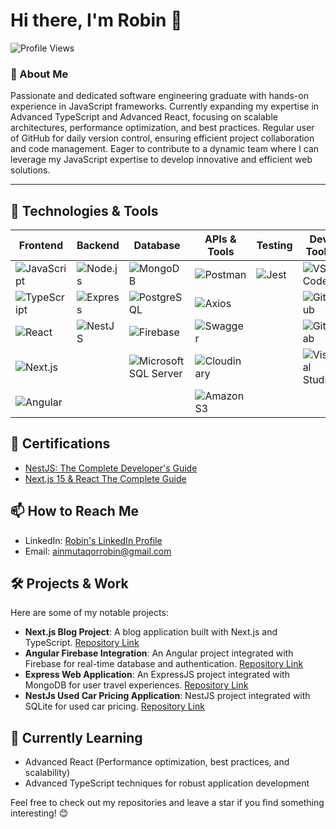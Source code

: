 # Hi there, I'm Robin 👋

![Profile Views](https://komarev.com/ghpvc/?username=ainmutaqorrobin&style=flat-square)

### 🚀 About Me

Passionate and dedicated software engineering graduate with hands-on experience in JavaScript frameworks. Currently expanding my expertise in Advanced TypeScript and Advanced React, focusing on scalable architectures, performance optimization, and best practices. Regular user of GitHub for daily version control, ensuring efficient project collaboration and code management. Eager to contribute to a dynamic team where I can leverage my JavaScript expertise to develop innovative and efficient web solutions.

---

## 🔧 Technologies & Tools

| Frontend | Backend | Database | APIs & Tools | Testing | Dev Tools |
|---------|---------|----------|--------------|---------|-----------|
| ![JavaScript](https://img.shields.io/badge/-JavaScript-F7DF1E?style=flat-square&logo=javascript&logoColor=black) | ![Node.js](https://img.shields.io/badge/-Node.js-339933?style=flat-square&logo=node.js&logoColor=white) | ![MongoDB](https://img.shields.io/badge/-MongoDB-47A248?style=flat-square&logo=mongodb&logoColor=white) | ![Postman](https://img.shields.io/badge/-Postman-FF6C37?style=flat-square&logo=postman&logoColor=white) | ![Jest](https://img.shields.io/badge/-Jest-C21325?style=flat-square&logo=jest&logoColor=white) | ![VS Code](https://img.shields.io/badge/-VS%20Code-007ACC?style=flat-square&logo=visual-studio-code&logoColor=white) |
| ![TypeScript](https://img.shields.io/badge/-TypeScript-007ACC?style=flat-square&logo=typescript&logoColor=black) | ![Express](https://img.shields.io/badge/-Express-000000?style=flat-square&logo=express&logoColor=white) | ![PostgreSQL](https://img.shields.io/badge/-PostgreSQL-336791?style=flat-square&logo=postgresql&logoColor=white) | ![Axios](https://img.shields.io/badge/-Axios-5A29E4?style=flat-square&logo=axios&logoColor=white) |  | ![GitHub](https://img.shields.io/badge/-GitHub-181717?style=flat-square&logo=github&logoColor=white) |
| ![React](https://img.shields.io/badge/-React-61DAFB?style=flat-square&logo=react&logoColor=black) | ![NestJS](https://img.shields.io/badge/-NestJS-E0234E?style=flat-square&logo=nestjs&logoColor=white) | ![Firebase](https://img.shields.io/badge/-Firebase-FFCA28?style=flat-square&logo=firebase&logoColor=black) | ![Swagger](https://img.shields.io/badge/-Swagger-85EA2D?style=flat-square&logo=swagger&logoColor=black) |  | ![GitLab](https://img.shields.io/badge/-GitLab-FCA121?style=flat-square&logo=gitlab&logoColor=white) |
| ![Next.js](https://img.shields.io/badge/-Next.js-000000?style=flat-square&logo=nextdotjs&logoColor=white) |  | ![Microsoft SQL Server](https://img.shields.io/badge/-Microsoft%20SQL%20Server-CC2927?style=flat-square&logo=microsoft-sql-server&logoColor=white) | ![Cloudinary](https://img.shields.io/badge/-Cloudinary-0078FF?style=flat-square&logo=cloudinary&logoColor=white) |  | ![Visual Studio](https://img.shields.io/badge/-Visual%20Studio-5C2D91?style=flat-square&logo=visual-studio&logoColor=white) |
| ![Angular](https://img.shields.io/badge/-Angular-DD0031?style=flat-square&logo=angular&logoColor=white) |  |  | ![Amazon S3](https://img.shields.io/badge/-Amazon%20S3-569A31?style=flat-square&logo=amazon-s3&logoColor=white) |  |  |


## 📜 Certifications

-  [NestJS: The Complete Developer's Guide](https://www.udemy.com/certificate/UC-1dbc51cf-38bc-4752-a79f-0973d6c22415)
-  [Next.js 15 & React The Complete Guide](https://www.udemy.com/certificate/UC-efd6ac07-5dd9-4229-bad5-19f16e45e514/)



## 📫 How to Reach Me

- LinkedIn: [Robin's LinkedIn Profile](https://www.linkedin.com/in/ainmutaqorrobin/)
- Email: [ainmutaqorrobin@gmail.com](mailto:ainmutaqorrobin@gmail.com)



## 🛠️ Projects & Work

Here are some of my notable projects:

- **Next.js Blog Project**: A blog application built with Next.js and TypeScript. [Repository Link](https://github.com/ainmutaqorrobin/nextBlog)
- **Angular Firebase Integration**: An Angular project integrated with Firebase for real-time database and authentication. [Repository Link](https://github.com/ainmutaqorrobin/RecipeShop)
- **Express Web Application**: An ExpressJS project integrated with MongoDB for user travel experiences. [Repository Link](https://github.com/ainmutaqorrobin/expressProject)
- **NestJs Used Car Pricing Application**: NestJS project integrated with SQLite for used car pricing. [Repository Link](https://github.com/ainmutaqorrobin/used-car-pricing)


## 🌱 Currently Learning

- Advanced React (Performance optimization, best practices, and scalability)
- Advanced TypeScript techniques for robust application development

Feel free to check out my repositories and leave a star if you find something interesting! 😊

